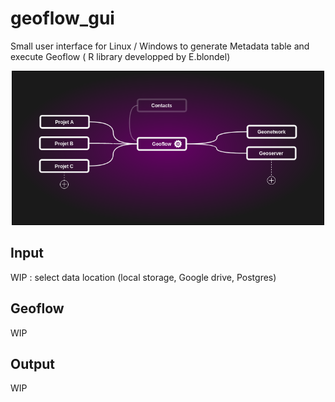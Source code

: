 # geoflow_gui

Small user interface for Linux / Windows to generate Metadata table and execute Geoflow ( R library developped by E.blondel)

<div style="text-align: center;">
    <img src="./geoflowgui.png" alt="GeoFlow Graphical User Interface" width="500">
</div>

## Input 
WIP : select data location (local storage, Google drive, Postgres)

## Geoflow
WIP
## Output
WIP